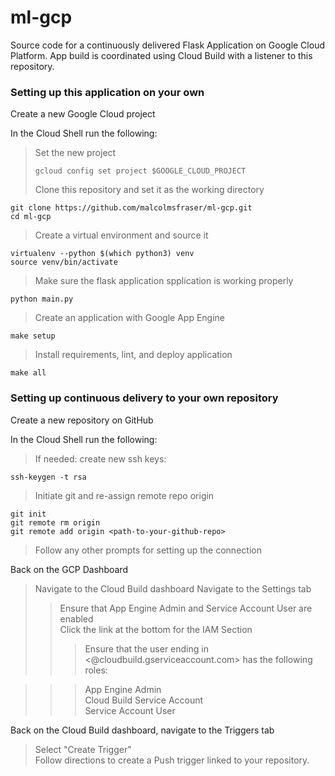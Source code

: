 # ml-gcp
Source code for a continuously delivered Flask Application on Google Cloud Platform. App build is coordinated using Cloud Build with a listener to this repository.

### Setting up this application on your own  

Create a new Google Cloud project

In the Cloud Shell run the following:

>Set the new project
>```{bash}
>gcloud config set project $GOOGLE_CLOUD_PROJECT
>```
>Clone this repository and set it as the working directory
```{bash}
git clone https://github.com/malcolmsfraser/ml-gcp.git
cd ml-gcp
```
>Create a virtual environment and source it
```{bash}
virtualenv --python $(which python3) venv
source venv/bin/activate
```
>Make sure the flask application spplication is working properly
```{bash}
python main.py
```
>Create an application with Google App Engine
```{bash}
make setup
```
>Install requirements, lint, and deploy application
```{bash}
make all
```

### Setting up continuous delivery to your own repository

Create a new repository on GitHub

In the Cloud Shell run the following:

>If needed: create new ssh keys:
```{bash}
ssh-keygen -t rsa
```

>Initiate git and re-assign remote repo origin
```{bash}
git init
git remote rm origin
git remote add origin <path-to-your-github-repo>
```
>Follow any other prompts for setting up the connection

Back on the GCP Dashboard

>Navigate to the Cloud Build dashboard
>Navigate to the Settings tab
>>Ensure that App Engine Admin and Service Account User are enabled  
>>Click the link at the bottom for the IAM Section
>>>Ensure that the user ending in <@cloudbuild.gserviceaccount.com> has the following roles:  

>>>App Engine Admin  
>>>Cloud Build Service Account  
>>>Service Account User

Back on the Cloud Build dashboard, navigate to the Triggers tab

>Select "Create Trigger"  
>Follow directions to create a Push trigger linked to your repository.
